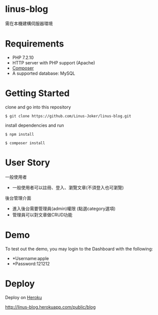 # linus-blog

需在本機建構伺服器環境

# Requirements

- PHP 7.2.10
- HTTP server with PHP support (Apache)
- [Composer](https://getcomposer.org/)
- A supported database: MySQL

# Getting Started

clone and go into this repository

```
$ git clone https://github.com/Linus-Joker/linus-blog.git
```

install dependencies and run

```
$ npm install

$ composer install
```

# User Story

一般使用者
- 一般使用者可以註冊、登入、瀏覽文章(不須登入也可瀏覽)

後台管理介面
- 進入後台需要管理員(admin)權限 (點選category選項)
- 管理員可以對文章做CRUD功能

# Demo

To test out the demo, you may login to the Dashboard with the following:
- *Username:apple
- *Password:121212

# Deploy

Deploy on [Heroku](https://www.heroku.com/)

http://linus-blog.herokuapp.com/public/blog



